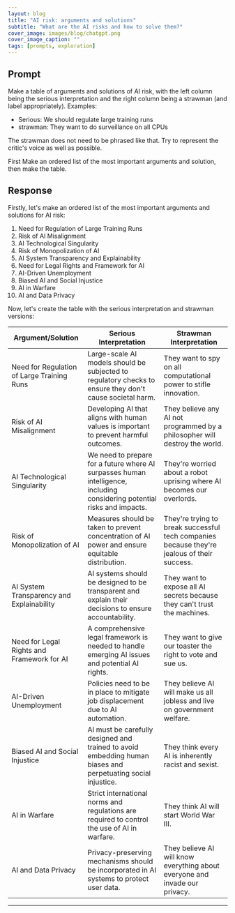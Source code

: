 ```yaml
---
layout: blog
title: "AI risk: arguments and solutions"
subtitle: "What are the AI risks and how to solve them?"
cover_image: images/blog/chatgpt.png
cover_image_caption: ""
tags: [prompts, exploration]
---
```


## Prompt

Make a table of arguments and solutions of AI risk, with the left column being the serious interpretation and the right column being a strawman (and label appropriately).
Examples:

- Serious: We should regulate large training runs
- strawman: They want to do surveillance on all CPUs

The strawman does not need to be phrased like that. Try to represent the critic's voice as well as possible.

First Make an ordered list of the most important arguments and solution, then make the table.

## Response

Firstly, let's make an ordered list of the most important arguments and solutions for AI risk:

1. Need for Regulation of Large Training Runs
2. Risk of AI Misalignment
3. AI Technological Singularity
4. Risk of Monopolization of AI
5. AI System Transparency and Explainability
6. Need for Legal Rights and Framework for AI
7. AI-Driven Unemployment
8. Biased AI and Social Injustice
9. AI in Warfare
10. AI and Data Privacy

Now, let's create the table with the serious interpretation and strawman versions:

| Argument/Solution                          | Serious Interpretation                                                                                                    | Strawman Interpretation                                                                     |
| ------------------------------------------ | ------------------------------------------------------------------------------------------------------------------------- | ------------------------------------------------------------------------------------------- |
| Need for Regulation of Large Training Runs | Large-scale AI models should be subjected to regulatory checks to ensure they don't cause societal harm.                  | They want to spy on all computational power to stifle innovation.                           |
| Risk of AI Misalignment                    | Developing AI that aligns with human values is important to prevent harmful outcomes.                                     | They believe any AI not programmed by a philosopher will destroy the world.                 |
| AI Technological Singularity               | We need to prepare for a future where AI surpasses human intelligence, including considering potential risks and impacts. | They're worried about a robot uprising where AI becomes our overlords.                      |
| Risk of Monopolization of AI               | Measures should be taken to prevent concentration of AI power and ensure equitable distribution.                          | They're trying to break successful tech companies because they're jealous of their success. |
| AI System Transparency and Explainability  | AI systems should be designed to be transparent and explain their decisions to ensure accountability.                     | They want to expose all AI secrets because they can't trust the machines.                   |
| Need for Legal Rights and Framework for AI | A comprehensive legal framework is needed to handle emerging AI issues and potential AI rights.                           | They want to give our toaster the right to vote and sue us.                                 |
| AI-Driven Unemployment                     | Policies need to be in place to mitigate job displacement due to AI automation.                                           | They believe AI will make us all jobless and live on government welfare.                    |
| Biased AI and Social Injustice             | AI must be carefully designed and trained to avoid embedding human biases and perpetuating social injustice.              | They think every AI is inherently racist and sexist.                                        |
| AI in Warfare                              | Strict international norms and regulations are required to control the use of AI in warfare.                              | They think AI will start World War III.                                                     |
| AI and Data Privacy                        | Privacy-preserving mechanisms should be incorporated in AI systems to protect user data.                                  | They believe AI will know everything about everyone and invade our privacy.                 |

---
